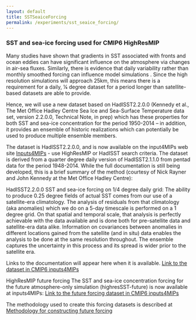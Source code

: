 ```yaml
---
layout: default
title: SSTSeaiceForcing
permalink: /experiments/sst_seaice_forcing/
---
```


### SST and sea-ice forcing used for CMIP6 HighResMIP
Many studies have shown that gradients in SST associated with fronts and ocean eddies can have significant influence on the atmosphere via changes in air-sea fluxes. Similarly, there is evidence that daily variability rather than monthly smoothed forcing can influence model simulations . Since the high resolution simulations will approach 25km, this means there is a requirement for a daily, 1⁄4 degree dataset for a period longer than satellite-based datasets are able to provide.

Hence, we will use a new dataset based on HadISST2.2.0.0 (Kennedy et al., The Met Office Hadley Centre Sea Ice and Sea-Surface Temperature data set, version 2.2.0.0, Technical Note, in prep) which has these properties for both SST and sea-ice concentration for the period 1950-2014 – in addition, it provides an ensemble of historic realizations which can potentially be used to produce multiple ensemble members.

The dataset is HadISST2.2.0.0, and is now available on the input4MIPs web site [Inputs4MIPs](https://esgf-node.llnl.gov/search/input4mips) - use HighResMIP or HadISST search criteria. The dataset is derived from a quarter degree daily version of HadISST2.1.1.0 from pentad data for the period 1948-2014. While the full documentation is still being developed, this is a brief summary of the method (courtesy of Nick Rayner and John Kennedy at the Met Office Hadley Centre):

HadISST2.2.0.0 SST and sea-ice forcing on 1/4 degree daily grid:
The ability to produce 0.25 degree fields of actual SST comes from our use of a satellite-era climatology. The analysis of residuals from that climatology (aka anomalies) which we do on a 5-day timescale is performed on a 1 degree grid. On that spatial and temporal scale, that analysis is perfectly achievable with the data available and is done both for pre-satellite data and satellite-era data alike. Information on covariances between anomalies in different locations gained from the satellite (and in situ) data enables the analysis to be done at the same resolution throughout. The ensemble captures the uncertainty in this process and its spread is wider prior to the satellite era.

Links to the documentation will appear here when it is available.
[Link to the dataset in CMIP6 inputs4MIPs](http://doi.org/10.22033/ESGF/input4MIPs.1221)

HighResMIP future forcing
The SST and sea-ice concentration forcing for the future atmosphere-only simulation (highresSST-future) is now available at inputs4MIPs:
[Link to the future forcing dataset in CMIP6 inputs4MIPs](https://esgf-node.llnl.gov/search/input4mips/?institution_id=MOHC&amp;target_mip_list=HighResMIP&amp;query=version:20190308)

The methodology used to create this forcing datasets is described at
[Methodology for constructing future forcing](https://github.com/PRIMAVERA-H2020/HighResMIP-futureSSTSeaice)